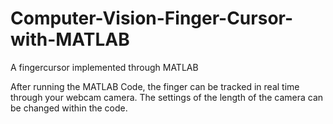 # Computer-Vision-Finger-Cursor-with-MATLAB
A fingercursor implemented through MATLAB

After running the MATLAB Code, the finger can be tracked in real time through your webcam camera. 
The settings of the length of the camera can be changed within the code. 
